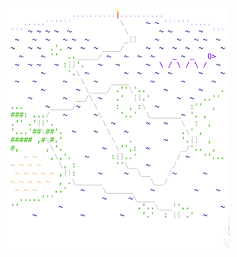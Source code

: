 <img align="left" style="float: left;" src="progress.png" width="530px">

<pre>
<a href='day/1'>Day 1: Report Repair</a>
<a href='day/2'>Day 2: Password Philosophy</a>
<a href='day/3'>Day 3: Toboggan Trajectory</a>
<a href='day/4'>Day 4: Passport Processing</a>
<a href='day/5'>Day 5: Binary Boarding</a>
<a href='day/6'>Day 6: Custom Customs</a>
<a href='day/7'>Day 7: Handy Haversacks</a>
<a href='day/8'>Day 8: Handheld Halting</a>
<a href='day/17'>Day 17: Conway Cubes</a>
<a href='day/9'>Day 9: Encoding Error</a>
<a href='day/16'>Day 16: Ticket Translation</a>
<a href='day/18'>Day 18: Operation Order</a>
<a href='day/15'>Day 15: Rambunctious Recitation</a>
<a href='day/19'>Day 19: Monster Messages</a>
<a href='day/10'>Day 10: Adapter Array</a>
<a href='day/14'>Day 14: Docking Data</a>
<a href='day/20'>Day 20: Jurassic Jigsaw</a>
<a href='day/11'>Day 11: Seating System</a>
<a href='day/13'>Day 13: Shuttle Search</a>
<a href='day/21'>Day 21: Allergen Assessment</a>
<a href='day/12'>Day 12: Rain Risk</a>
<a href='day/22'>Day 22: Crab Combat</a>
<a href='day/23'>Day 23: Crab Cups</a>
<a href='day/24'>Day 24: Lobby Layout</a>
<a href='day/25'>Day 25: Combo Breaker</a>
</pre>
